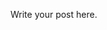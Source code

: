 <!--
.. title: Subharmonikorg: Subharmonic Oscillators for the Korg NTS-1
.. slug: subharmonikorg-subharmonic-oscillators-for-the-korg-nts-1
.. date: 2021-04-04 18:21:00 UTC-05:00
.. tags: nts-1, korg, logue sdk, synths
.. category: music programming
.. link: 
.. description: 
.. type: text
-->

Write your post here.




